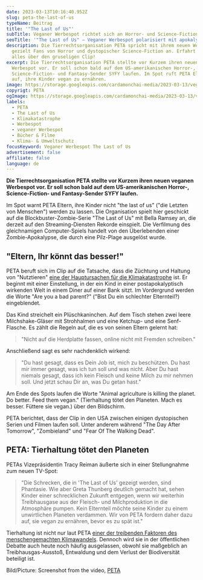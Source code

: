 ```yaml
---
date: 2023-03-13T10:16:40.952Z
slug: peta-the-last-of-us
typeName: Beitrag
title: '"The Last of Us"'
subTitle: Veganer Werbespot richtet sich an Horror- und Science-Fiction-Fans
seoTitle: '"The Last of Us" – Veganer Werbespot polarisiert mit apokalyptischen Bildern'
description: Die Tierrechtsorganisation PETA spricht mit ihrem neuen Werbespot
  gezielt Fans von Horror und dystopischer Science-Fiction an. Erfahrt jetzt
  alles über den gruseligen Clip!
excerpt: Die Tierrechtsorganisation PETA stellte vor Kurzem ihren neuen veganen
  Werbespot vor. Er soll schon bald auf dem US-amerikanischen Horror-,
  Science-Fiction- und Fantasy-Sender SYFY laufen. Im Spot ruft PETA Eltern dazu
  auf, ihre Kinder vegan zu ernähren.
image: https://storage.googleapis.com/cardamonchai-media/2023-03-13/veganer-werbespot-peta-jpg-imagine-182838_3f4c54_1024_768/640.webp
copyrigt: PETA
ogImage: https://storage.googleapis.com/cardamonchai-media/2023-03-13/veganer-werbespot-peta-og-jpg-imagine-181828_3d4951_1200_628/640.webp
labels:
  - PETA
  - The Last of Us
  - Klimakatastrophe
  - Werbespot
  - veganer Werbespot
  - Bücher & Filme
  - Klima- & Umweltschutz
focusKeyword: Veganer Werbespot The Last of Us
advertisement: false
affiliate: false
language: de
---
```

**Die Tierrechtsorganisation PETA stellte vor Kurzem ihren neuen veganen Werbespot vor. Er soll schon bald auf dem US-amerikanischen Horror-, Science-Fiction- und Fantasy-Sender SYFY laufen.**

Im Spot warnt PETA Eltern, ihre Kinder nicht "the last of us" ("die Letzten von Menschen") werden zu lassen. Die Organisation spielt hier geschickt auf die Blockbuster-Zombie-Serie "The Last of Us" mit Bella Ramsey an, die derzeit auf den Streaming-Diensten Rekorde einspielt. Die Verfilmung des gleichnamigen Computer-Spiels handelt von den Überlebenden einer Zombie-Apokalypse, die durch eine Pilz-Plage ausgelöst wurde.

## "Eltern, Ihr könnt das besser!"

PETA beruft sich im Clip auf die Tatsache, dass die Züchtung und Haltung von "Nutztieren" [eine der Hauptursachen für die Klimakatastrophe](/2014/07/soja-klimaschutz-oekologischer-fussabdruck/) ist. Er beginnt mit einer Einstellung, in der ein Kind in einer postapokalyptisch wirkenden Welt in einem Diner auf einer Bank sitzt. Im Vordergrund werden die Worte "Are you a bad parent?" ("Bist Du ein schlechter Elternteil?) eingeblendet.

Das Kind streichelt ein Plüschkaninchen. Auf dem Tisch stehen zwei leere Milchshake-Gläser mit Strohhalmen und eine Ketchup- und eine Senf-Flasche. Es zählt die Regeln auf, die es von seinen Eltern gelernt hat:

> "Nicht auf die Herdplatte fassen, online nicht mit Fremden schreiben."

Anschließend sagt es sehr nachdenklich wirkend:

> "Du hast gesagt, dass es Dein Job ist, mich zu beschützen. Du hast mir immer gesagt, was ich tun soll und was nicht. Aber Du hast niemals gesagt, dass ich kein Fleisch und keine Milch zu mir nehmen soll. Und jetzt schau Dir an, was Du getan hast."

Am Ende des Spots laufen die Worte "Animal agriculture is killing the planet. Do better. Feed them vegan." (Tierhaltung tötet den Planeten. Mach es besser. Füttere sie vegan.) über den Bildschirm.

PETA berichtet, dass der Clip in den USA zwischen einigen dystopischen Serien und Filmen laufen soll. Unter anderem während "The Day After Tomorrow", "Zombieland" und "Fear Of The Walking Dead".

## PETA: Tierhaltung tötet den Planeten

PETAs Vizepräsidentin Tracy Reiman äußerte sich in einer Stellungnahme zum neuen TV-Spot:

> "Die Schrecken, die in 'The Last of Us' gezeigt werden, sind Phantasie. Wie aber Greta Thunberg deutlich gemacht hat, sehen Kinder einer schrecklichen Zukunft entgegen, wenn wir weiterhin Treibhausgase aus der Fleisch- und Milchproduktion in die Atmosphäre pumpen. Kein Elternteil möchte seine Kinder zu einem unwirtlichen Planeten verdammen. Wir von PETA fordern daher dazu auf, sie vegan zu ernähren, bevor es zu spät ist."

Tierhaltung ist nicht nur laut PETA [einer der treibenden Faktoren des menschengemachten Klimawandels](/2021/09/treibhausgas-emissionen-fleisch/). Dennoch wird sie in der öffentlichen Debatte auch heute noch häufig ausgelassen, obwohl sie maßgeblich an Treibhausgas-Ausstoß, Entwaldung und dem Verlust der Biodiversität beteiligt ist.

<YouTube id="GQFQ7Luvq8M" />

Bild/Picture: Screenshot from the video, [PETA](https://www.peta.org/international/)
